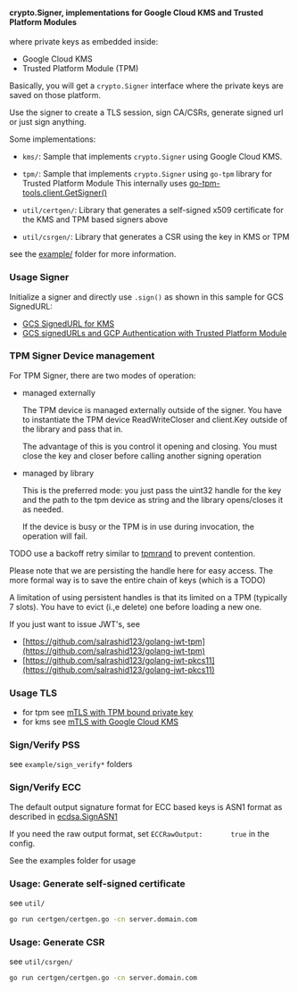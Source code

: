 #### crypto.Signer, implementations for Google Cloud KMS and Trusted Platform Modules

where private keys as embedded inside:

* Google Cloud KMS 
* Trusted Platform Module (TPM)

Basically, you will get a `crypto.Signer` interface where the private keys are saved on those platform.  

Use the signer to create a TLS session, sign CA/CSRs, generate signed url or just sign anything.

Some implementations:

- `kms/`:  Sample that implements `crypto.Signer` using Google Cloud KMS.
- `tpm/`:  Sample that implements `crypto.Signer`  using `go-tpm` library for Trusted Platform Module    This internally uses [go-tpm-tools.client.GetSigner()](https://pkg.go.dev/github.com/google/go-tpm-tools/client#Key.GetSigner)

- `util/certgen/`:  Library that generates a self-signed x509 certificate for the KMS and TPM based signers above
- `util/csrgen/`:  Library that generates a CSR using the key in KMS or TPM 

see the [example/](example/) folder for more information.

### Usage Signer

Initialize a signer and directly use `.sign()` as shown in this sample for GCS SignedURL:

* [GCS SignedURL for KMS](https://github.com/salrashid123/kms_service_accounts/blob/master/main.go#L56)
* [GCS signedURLs and GCP Authentication with Trusted Platform Module](https://github.com/salrashid123/gcs_tpm)

### TPM Signer Device management

For TPM Signer, there are two modes of operation:

* managed externally

  The TPM device is managed externally outside of the signer.  You have to instantiate the TPM device ReadWriteCloser and client.Key outside of the library and pass that in.

  The advantage of this is you control it opening and closing.  You must close the key and closer before calling another signing operation

* managed by library

  This is the preferred mode: you just pass the uint32 handle for the key and the path to the tpm device as string and the library opens/closes it as needed.

  If the device is busy or the TPM is in use during invocation, the operation will fail.
  
TODO use a backoff retry similar to [tpmrand](https://github.com/salrashid123/tpmrand) to prevent contention.

Please note that we are persisting the handle here for easy access.  The more formal way is to save the entire chain of keys (which is a TODO)

A limitation of using persistent handles is that its limited on a TPM (typically 7 slots).  You have to evict (i.,e delete) one before loading a new one.


If you just want to issue JWT's, see

* [https://github.com/salrashid123/golang-jwt-tpm](https://github.com/salrashid123/golang-jwt-tpm)
* [https://github.com/salrashid123/golang-jwt-pkcs11](https://github.com/salrashid123/golang-jwt-pkcs11)

### Usage TLS

* for tpm see [mTLS with TPM bound private key](https://github.com/salrashid123/go_tpm_https_embed)
* for kms see [mTLS with Google Cloud KMS](https://github.com/salrashid123/kms_golang_signer)


### Sign/Verify PSS

see `example/sign_verify*` folders


### Sign/Verify ECC

The default output signature format for ECC based keys is ASN1 format as described in [ecdsa.SignASN1](https://pkg.go.dev/crypto/ecdsa#Sign)

If you need the raw output format, set `ECCRawOutput:       true` in the config.

See the examples folder for usage

### Usage: Generate self-signed certificate

see `util/`

```bash
go run certgen/certgen.go -cn server.domain.com
```

### Usage: Generate CSR

see `util/csrgen/`

```bash
go run certgen/certgen.go -cn server.domain.com
```

